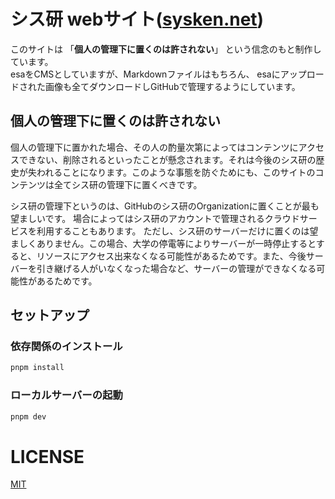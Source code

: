 # シス研 webサイト([sysken.net](](https://www.sysken.net/)))

このサイトは 「**個人の管理下に置くのは許されない**」 という信念のもと制作しています。  
esaをCMSとしていますが、Markdownファイルはもちろん、
esaにアップロードされた画像も全てダウンロードしGitHubで管理するようにしています。

## 個人の管理下に置くのは許されない

個人の管理下に置かれた場合、その人の酌量次第によってはコンテンツにアクセスできない、削除されるといったことが懸念されます。それは今後のシス研の歴史が失われることになります。このような事態を防ぐためにも、このサイトのコンテンツは全てシス研の管理下に置くべきです。

シス研の管理下というのは、GitHubのシス研のOrganizationに置くことが最も望ましいです。
場合によってはシス研のアカウントで管理されるクラウドサービスを利用することもあります。
ただし、シス研のサーバーだけに置くのは望ましくありません。この場合、大学の停電等によりサーバーが一時停止するとすると、リソースにアクセス出来なくなる可能性があるためです。また、今後サーバーを引き継げる人がいなくなった場合など、サーバーの管理ができなくなる可能性があるためです。

## セットアップ
### 依存関係のインストール
```bash
pnpm install
```

### ローカルサーバーの起動
```bash
pnpm dev
```

# LICENSE
[MIT](./LICENSE)

